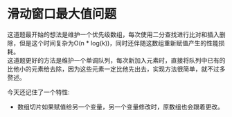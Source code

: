 # 滑动窗口最大值问题
这道题最开始的想法是维护一个优先级数组，每次使用二分查找进行比对和插入删除，但是这个时间复杂为O(n * log(k))，同时还伴随这数组重新赋值产生的性能损耗。  
这道题更好的方法是维护一个单调队列，每次新加入元素时，直接将队列中已有的比他小的元素给去除，因为这些元素一定比他先出去，实现方法很简单，就不过多赘述。  

今天还记住了一个特性:
- 数组切片如果赋值给另一个变量，另一个变量修改时，原数组也会跟着更改。